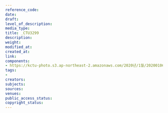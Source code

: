 ```yaml
---
reference_code: 
date: 
draft: 
level_of_description: 
media_type: 
title: _CTU3299
description: 
weight: 
modified_at: 
created_at: 
link: 
components:
- https://kctu-photo.s3.ap-northeast-2.amazonaws.com/2020년/1월/20200106_마사회+고+문중원+기수+죽음의+진상규명과+책임자+처벌+위한+시민대책위원회+청와대+상여+행진/_CTU3299.jpg
tags:
- 
creators: 
subjects: 
sources: 
venues: 
public_access_status: 
copyright_status: 
---
```

